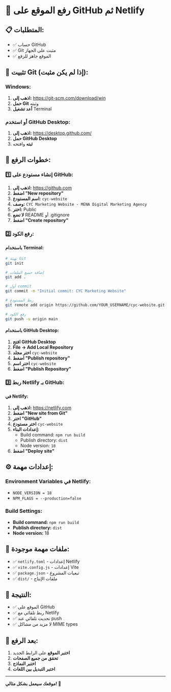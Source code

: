 # 🚀 رفع الموقع على GitHub ثم Netlify

## 📋 المتطلبات:
- ✅ حساب GitHub
- ✅ Git مثبت على الجهاز
- ✅ الموقع جاهز للرفع

## 🔧 تثبيت Git (إذا لم يكن مثبت):

### Windows:
1. **اذهب إلى:** https://git-scm.com/download/win
2. **حمل Git** وثبته
3. **أعد تشغيل** Terminal

### أو استخدم GitHub Desktop:
1. **اذهب إلى:** https://desktop.github.com/
2. **حمل GitHub Desktop**
3. **ثبته** وافتحه

## 🚀 خطوات الرفع:

### 1️⃣ إنشاء مستودع على GitHub:
1. **اذهب إلى:** https://github.com
2. **اضغط "New repository"**
3. **اسم المستودع:** `cyc-website`
4. **وصف:** `CYC Marketing Website - MENA Digital Marketing Agency`
5. **اختر:** Public
6. **لا تضع** README أو .gitignore
7. **اضغط "Create repository"**

### 2️⃣ رفع الكود:

#### باستخدام Terminal:
```bash
# تهيئة Git
git init

# إضافة جميع الملفات
git add .

# أول commit
git commit -m "Initial commit: CYC Marketing Website"

# ربط المستودع
git remote add origin https://github.com/YOUR_USERNAME/cyc-website.git

# رفع الكود
git push -u origin main
```

#### باستخدام GitHub Desktop:
1. **افتح GitHub Desktop**
2. **File → Add Local Repository**
3. **اختر مجلد** `cyc-website`
4. **اضغط "Publish repository"**
5. **اختر اسم** `cyc-website`
6. **اضغط "Publish Repository"**

### 3️⃣ ربط Netlify بـ GitHub:

#### في Netlify:
1. **اذهب إلى:** https://netlify.com
2. **اضغط "New site from Git"**
3. **اختر "GitHub"**
4. **اختر مستودع** `cyc-website`
5. **إعدادات البناء:**
   - Build command: `npm run build`
   - Publish directory: `dist`
   - Node version: `18`
6. **اضغط "Deploy site"**

## ⚙️ إعدادات مهمة:

### Environment Variables في Netlify:
- `NODE_VERSION = 18`
- `NPM_FLAGS = --production=false`

### Build Settings:
- **Build command:** `npm run build`
- **Publish directory:** `dist`
- **Node version:** 18

## 🔧 ملفات مهمة موجودة:
- ✅ `netlify.toml` - إعدادات Netlify
- ✅ `vite.config.js` - إعدادات Vite
- ✅ `package.json` - تبعيات المشروع
- ✅ `dist/` - ملفات الإنتاج

## 🎯 النتيجة:
- ✅ الموقع على GitHub
- ✅ ربط تلقائي مع Netlify
- ✅ تحديث تلقائي عند push
- ✅ لا مزيد من مشاكل MIME types

## 📱 بعد الرفع:
1. **اختبر الموقع** على الرابط الجديد
2. **تحقق من جميع الصفحات**
3. **اختبر النماذج**
4. **اختبر التبديل بين اللغات**

---
**موقعك سيعمل بشكل مثالي! 🎉**




